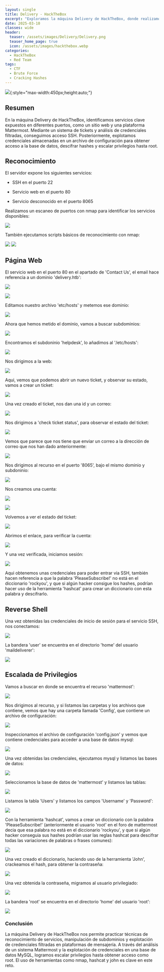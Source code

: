 ```yaml
---
layout: single
title: Delivery - HackTheBox
excerpt: "Exploramos la máquina Delivery de HackTheBox, donde realizamos reconocimiento de servicios, explotación de credenciales en un sistema de tickets y análisis de bases de datos para escalar privilegios hasta root"
date: 2025-03-10
classes: wide
header:
  teaser: /assets/images/Delivery/Delivery.png
  teaser_home_page: true
  icon: /assets/images/hackthebox.webp
categories:
  - HackTheBox
  - Red Team
tags:  
  - CTF
  - Brute Force
  - Cracking Hashes
---
```


![](/assets/images/Delivery/Delivery.png){:style="max-width:450px;height:auto;"}

## Resumen

En la máquina Delivery de HackTheBox, identificamos servicios clave expuestos en diferentes puertos, como un sitio web y una plataforma Mattermost. Mediante un sistema de tickets y análisis de credenciales filtradas, conseguimos acceso SSH. Posteriormente, explotamos credenciales almacenadas en un archivo de configuración para obtener acceso a la base de datos, descifrar hashes y escalar privilegios hasta root.

## Reconocimiento

El servidor expone los siguientes servicios:

- SSH en el puerto 22

- Servicio web en el puerto 80

- Servicio desconocido en el puerto 8065

Realizamos un escaneo de puertos con nmap para identificar los servicios disponibles:

![](/assets/images/Delivery/Reconocimiento-Puertos.png)

También ejecutamos scripts básicos de reconocimiento con nmap:

![](/assets/images/Delivery/Reconocimiento-Puertos-Scripts-1.png)
![](/assets/images/Delivery/Reconocimiento-Puertos-Scripts-2.png)

## Página Web

El servicio web en el puerto 80 en el apartado de 'Contact Us', el email hace referencia a un dominio 'delivery.htb':

![](/assets/images/Delivery/Web.png)

![](/assets/images/Delivery/Web-Contact-Us.png)

Editamos nuestro archivo 'etc/hosts' y metemos ese dominio:

![](/assets/images/Delivery/Etc-Hosts-1.png)

Ahora que hemos metido el dominio, vamos a buscar subdominios:

![](/assets/images/Delivery/Subdomains.png)

Encontramos el subdoninio 'helpdesk', lo añadimos al '/etc/hosts':

![](/assets/images/Delivery/Etc-Hosts-2.png)

Nos dirigimos a la web:

![](/assets/images/Delivery/Web-Support-Center.png)

Aqui, vemos que podemos abrir un nuevo ticket, y observar su estado, vamos a crear un ticket:

![](/assets/images/Delivery/Create-Ticket.png)

Una vez creado el ticket, nos dan una id y un correo:

![](/assets/images/Delivery/Request-Ticket.png)

Nos dirigimos a 'check ticket status', para observar el estado del ticket:

![](/assets/images/Delivery/Check-Ticket-Status.png)

Vemos que parece que nos tiene que enviar un correo a la dirección de correo que nos han dado anteriormente:

![](/assets/images/Delivery/Check-Ticket-Status-No-Data.png)

Nos dirigimos al recurso en el puerto '8065', bajo el mismo dominio y subdoninio:

![](/assets/images/Delivery/Web-Login-Mattermost.png)

Nos creamos una cuenta:

![](/assets/images/Delivery/Web-Login-Mattermost-Create-Account.png)

![](/assets/images/Delivery/Web-Login-Mattermost-Create-Account-Request.png)

Volvemos a ver el estado del ticket:

![](/assets/images/Delivery/Check-Ticket-Status-Verify-Account.png)

Abrimos el enlace, para verificar la cuenta:

![](/assets/images/Delivery/Mattermost-Account.png)

Y una vez verificada, iniciamos sesión:

![](/assets/images/Delivery/Mattermost-Blog.png)

Aqui obtenemos unas credenciales para poder entrar via SSH, también hacen referencia a que la palabra 'PleaseSubscribe!' no está en el diccionario 'rockyou', y que si algún hacker consigue los hashes, podrían hacer uso de la herramienta 'hashcat' para crear un diccionario con esta palabra y descifrarlo.

## Reverse Shell

Una vez obtenidas las credenciales de inicio de sesión para el servicio SSH, nos conectamos:

![](/assets/images/Delivery/SSH.png)

La bandera 'user' se encuentra en el directorio 'home' del usuario 'maildeliverer':

![](/assets/images/Delivery/User-Flag.png)

## Escalada de Privilegios

Vamos a buscar en donde se encuentra el recurso 'mattermost':

![](/assets/images/Delivery/Find-Mattermost.png)

Nos dirigimos al recurso, y si listamos las carpetas y los archivos que contiene, vemos que hay una carpeta llamada 'Config', que contiene un archivo de configuración:

![](/assets/images/Delivery/Config.png)

Inspeccionamos el archivo de configuración 'config.json' y vemos que contiene credenciales para acceder a una base de datos mysql:

![](/assets/images/Delivery/Config-File-Content.png)

Una vez obtenidas las credenciales, ejecutamos mysql y listamos las bases de datos:

![](/assets/images/Delivery/DB.png)

Seleccionamos la base de datos de 'mattermost' y listamos las tablas:

![](/assets/images/Delivery/DB-Mattermost.png)

Listamos la tabla 'Users' y listamos los campos 'Username' y 'Password':

![](/assets/images/Delivery/DB-Mattermost-Users.png)

Con la herramienta 'hashcat', vamos a crear un diccionario con la palabra 'PleaseSubscribe!' (anteriormente el usuario 'root' en el foro de mattermost decia que esa palabra no está en el diccionario 'rockyou', y que si algún hacker conseguia sus hashes podrían usar las reglas hashcat para descifrar todas las variaciones de palabras o frases comunes):

![](/assets/images/Delivery/Create-Dictionary.png)

Una vez creado el diccionario, haciendo uso de la herramienta 'John', crackeamos el hash, para obtener la contraseña:

![](/assets/images/Delivery/Crack-Hash.png)

Una vez obtenida la contraseña, migramos al usuario privilegiado:

![](/assets/images/Delivery/Sudo-Su.png)

La bandera 'root' se encuentra en el directorio 'home' del usuario 'root':

![](/assets/images/Delivery/Root-Flag.png)

### Conclusión

La máquina Delivery de HackTheBox nos permite practicar técnicas de reconocimiento de servicios, manipulación de subdominios y explotación de credenciales filtradas en plataformas de mensajería. A través del análisis de un sistema Mattermost y la explotación de credenciales en una base de datos MySQL, logramos escalar privilegios hasta obtener acceso como root. El uso de herramientas como nmap, hashcat y john es clave en este reto.
